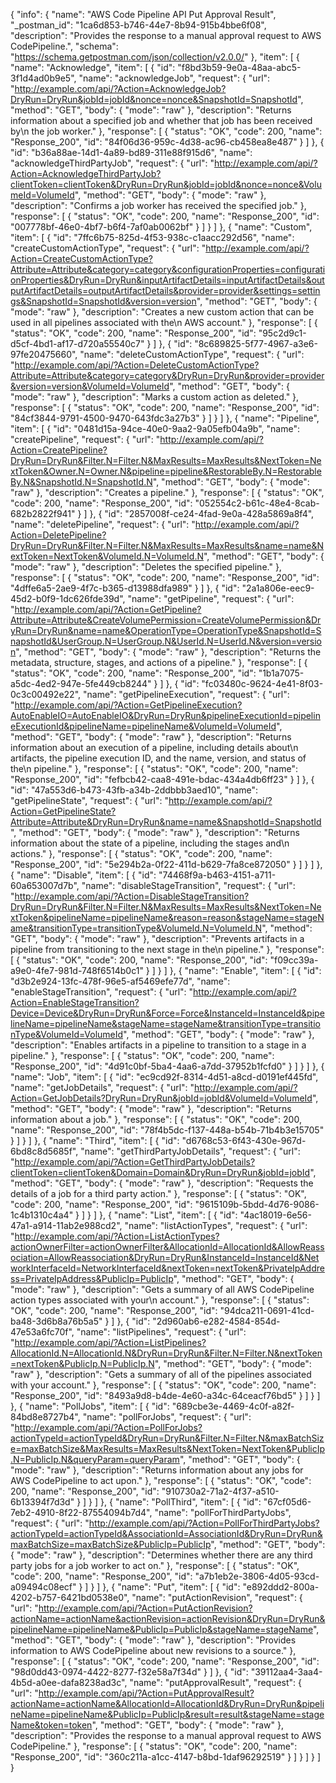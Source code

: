 {
  "info": {
    "name": "AWS Code Pipeline API Put Approval Result",
    "_postman_id": "1ca6d853-b746-44e7-8b94-915b4bbe6f08",
    "description": "Provides the response to a manual approval request to AWS CodePipeline.",
    "schema": "https://schema.getpostman.com/json/collection/v2.0.0/"
  },
  "item": [
    {
      "name": "Acknowledge",
      "item": [
        {
          "id": "f8bd3b59-9e0a-48aa-abc5-3f1d4ad0b9e5",
          "name": "acknowledgeJob",
          "request": {
            "url": "http://example.com/api/?Action=AcknowledgeJob?DryRun=DryRun&jobId=jobId&nonce=nonce&SnapshotId=SnapshotId",
            "method": "GET",
            "body": {
              "mode": "raw"
            },
            "description": "Returns information about a specified job and whether that job has been received by\n            the job worker."
          },
          "response": [
            {
              "status": "OK",
              "code": 200,
              "name": "Response_200",
              "id": "84f06d36-959c-4d38-ac96-cb458ea8e487"
            }
          ]
        },
        {
          "id": "b36a88ae-14d1-4a89-bd89-311e88f915d6",
          "name": "acknowledgeThirdPartyJob",
          "request": {
            "url": "http://example.com/api/?Action=AcknowledgeThirdPartyJob?clientToken=clientToken&DryRun=DryRun&jobId=jobId&nonce=nonce&VolumeId=VolumeId",
            "method": "GET",
            "body": {
              "mode": "raw"
            },
            "description": "Confirms a job worker has received the specified job."
          },
          "response": [
            {
              "status": "OK",
              "code": 200,
              "name": "Response_200",
              "id": "007778bf-46e0-4bf7-b6f4-7af0ab0062bf"
            }
          ]
        }
      ]
    },
    {
      "name": "Custom",
      "item": [
        {
          "id": "7ffc6b75-825d-4f53-938c-c1aacc292d56",
          "name": "createCustomActionType",
          "request": {
            "url": "http://example.com/api/?Action=CreateCustomActionType?Attribute=Attribute&category=category&configurationProperties=configurationProperties&DryRun=DryRun&inputArtifactDetails=inputArtifactDetails&outputArtifactDetails=outputArtifactDetails&provider=provider&settings=settings&SnapshotId=SnapshotId&version=version",
            "method": "GET",
            "body": {
              "mode": "raw"
            },
            "description": "Creates a new custom action that can be used in all pipelines associated with the\n            AWS account."
          },
          "response": [
            {
              "status": "OK",
              "code": 200,
              "name": "Response_200",
              "id": "95c2d9c1-d5cf-4bd1-af17-d720a55540c7"
            }
          ]
        },
        {
          "id": "8c689825-5f77-4967-a3e6-97fe20475660",
          "name": "deleteCustomActionType",
          "request": {
            "url": "http://example.com/api/?Action=DeleteCustomActionType?Attribute=Attribute&category=category&DryRun=DryRun&provider=provider&version=version&VolumeId=VolumeId",
            "method": "GET",
            "body": {
              "mode": "raw"
            },
            "description": "Marks a custom action as deleted."
          },
          "response": [
            {
              "status": "OK",
              "code": 200,
              "name": "Response_200",
              "id": "84cf3844-9791-4500-9470-643fdc3a27b3"
            }
          ]
        }
      ]
    },
    {
      "name": "Pipeline",
      "item": [
        {
          "id": "0481d15a-94ce-40e0-9aa2-9a05efb04a9b",
          "name": "createPipeline",
          "request": {
            "url": "http://example.com/api/?Action=CreatePipeline?DryRun=DryRun&Filter.N=Filter.N&MaxResults=MaxResults&NextToken=NextToken&Owner.N=Owner.N&pipeline=pipeline&RestorableBy.N=RestorableBy.N&SnapshotId.N=SnapshotId.N",
            "method": "GET",
            "body": {
              "mode": "raw"
            },
            "description": "Creates a pipeline."
          },
          "response": [
            {
              "status": "OK",
              "code": 200,
              "name": "Response_200",
              "id": "052554c2-b61c-48e4-8cab-682b2822f941"
            }
          ]
        },
        {
          "id": "2857008f-ce24-4fad-9e0a-428a5869a8f4",
          "name": "deletePipeline",
          "request": {
            "url": "http://example.com/api/?Action=DeletePipeline?DryRun=DryRun&Filter.N=Filter.N&MaxResults=MaxResults&name=name&NextToken=NextToken&VolumeId.N=VolumeId.N",
            "method": "GET",
            "body": {
              "mode": "raw"
            },
            "description": "Deletes the specified pipeline."
          },
          "response": [
            {
              "status": "OK",
              "code": 200,
              "name": "Response_200",
              "id": "4dffe6a5-2ae9-4f7c-b365-d13988dfa989"
            }
          ]
        },
        {
          "id": "2a1a806e-eec9-45d2-b0f9-1dc626fde39d",
          "name": "getPipeline",
          "request": {
            "url": "http://example.com/api/?Action=GetPipeline?Attribute=Attribute&CreateVolumePermission=CreateVolumePermission&DryRun=DryRun&name=name&OperationType=OperationType&SnapshotId=SnapshotId&UserGroup.N=UserGroup.N&UserId.N=UserId.N&version=version",
            "method": "GET",
            "body": {
              "mode": "raw"
            },
            "description": "Returns the metadata, structure, stages, and actions of a pipeline."
          },
          "response": [
            {
              "status": "OK",
              "code": 200,
              "name": "Response_200",
              "id": "1b1a7075-a5dc-4ed2-947e-5fe449cb8244"
            }
          ]
        },
        {
          "id": "fc03480c-9624-4e41-8f03-0c3c00492e22",
          "name": "getPipelineExecution",
          "request": {
            "url": "http://example.com/api/?Action=GetPipelineExecution?AutoEnableIO=AutoEnableIO&DryRun=DryRun&pipelineExecutionId=pipelineExecutionId&pipelineName=pipelineName&VolumeId=VolumeId",
            "method": "GET",
            "body": {
              "mode": "raw"
            },
            "description": "Returns information about an execution of a pipeline, including details about\n            artifacts, the pipeline execution ID, and the name, version, and status of the\n            pipeline."
          },
          "response": [
            {
              "status": "OK",
              "code": 200,
              "name": "Response_200",
              "id": "fefbcb42-caa8-491e-bdac-434a4db6ff23"
            }
          ]
        },
        {
          "id": "47a553d6-b473-43fb-a34b-2ddbbb3aed10",
          "name": "getPipelineState",
          "request": {
            "url": "http://example.com/api/?Action=GetPipelineState?Attribute=Attribute&DryRun=DryRun&name=name&SnapshotId=SnapshotId",
            "method": "GET",
            "body": {
              "mode": "raw"
            },
            "description": "Returns information about the state of a pipeline, including the stages and\n            actions."
          },
          "response": [
            {
              "status": "OK",
              "code": 200,
              "name": "Response_200",
              "id": "5e294b2a-0f22-411d-b629-7fa8ce872050"
            }
          ]
        }
      ]
    },
    {
      "name": "Disable",
      "item": [
        {
          "id": "74468f9a-b463-4151-a711-60a653007d7b",
          "name": "disableStageTransition",
          "request": {
            "url": "http://example.com/api/?Action=DisableStageTransition?DryRun=DryRun&Filter.N=Filter.N&MaxResults=MaxResults&NextToken=NextToken&pipelineName=pipelineName&reason=reason&stageName=stageName&transitionType=transitionType&VolumeId.N=VolumeId.N",
            "method": "GET",
            "body": {
              "mode": "raw"
            },
            "description": "Prevents artifacts in a pipeline from transitioning to the next stage in the\n            pipeline."
          },
          "response": [
            {
              "status": "OK",
              "code": 200,
              "name": "Response_200",
              "id": "f09cc39a-a9e0-4fe7-981d-748f6514b0c1"
            }
          ]
        }
      ]
    },
    {
      "name": "Enable",
      "item": [
        {
          "id": "d3b2e924-13fc-478f-96e5-af5469efe77d",
          "name": "enableStageTransition",
          "request": {
            "url": "http://example.com/api/?Action=EnableStageTransition?Device=Device&DryRun=DryRun&Force=Force&InstanceId=InstanceId&pipelineName=pipelineName&stageName=stageName&transitionType=transitionType&VolumeId=VolumeId",
            "method": "GET",
            "body": {
              "mode": "raw"
            },
            "description": "Enables artifacts in a pipeline to transition to a stage in a pipeline."
          },
          "response": [
            {
              "status": "OK",
              "code": 200,
              "name": "Response_200",
              "id": "4d91c0bf-5ba4-4aa6-a7dd-37952b1fcfd0"
            }
          ]
        }
      ]
    },
    {
      "name": "Job",
      "item": [
        {
          "id": "ec9cd92f-8314-4d51-a8cd-d0191ef445fd",
          "name": "getJobDetails",
          "request": {
            "url": "http://example.com/api/?Action=GetJobDetails?DryRun=DryRun&jobId=jobId&VolumeId=VolumeId",
            "method": "GET",
            "body": {
              "mode": "raw"
            },
            "description": "Returns information about a job."
          },
          "response": [
            {
              "status": "OK",
              "code": 200,
              "name": "Response_200",
              "id": "78f4b5dc-f137-448a-b54b-71b4b3e15705"
            }
          ]
        }
      ]
    },
    {
      "name": "Third",
      "item": [
        {
          "id": "d6768c53-6f43-430e-967d-6bd8c8d5685f",
          "name": "getThirdPartyJobDetails",
          "request": {
            "url": "http://example.com/api/?Action=GetThirdPartyJobDetails?clientToken=clientToken&Domain=Domain&DryRun=DryRun&jobId=jobId",
            "method": "GET",
            "body": {
              "mode": "raw"
            },
            "description": "Requests the details of a job for a third party action."
          },
          "response": [
            {
              "status": "OK",
              "code": 200,
              "name": "Response_200",
              "id": "9615109b-5bdd-4d76-9086-1c4b1310c4a4"
            }
          ]
        }
      ]
    },
    {
      "name": "List",
      "item": [
        {
          "id": "4ac18019-6e56-47a1-a914-11ab2e988cd2",
          "name": "listActionTypes",
          "request": {
            "url": "http://example.com/api/?Action=ListActionTypes?actionOwnerFilter=actionOwnerFilter&AllocationId=AllocationId&AllowReassociation=AllowReassociation&DryRun=DryRun&InstanceId=InstanceId&NetworkInterfaceId=NetworkInterfaceId&nextToken=nextToken&PrivateIpAddress=PrivateIpAddress&PublicIp=PublicIp",
            "method": "GET",
            "body": {
              "mode": "raw"
            },
            "description": "Gets a summary of all AWS CodePipeline action types associated with your\n            account."
          },
          "response": [
            {
              "status": "OK",
              "code": 200,
              "name": "Response_200",
              "id": "94dca211-0691-41cd-ba48-3d6b8a76b5a5"
            }
          ]
        },
        {
          "id": "2d960ab6-e282-4584-854d-47e53a6fc70f",
          "name": "listPipelines",
          "request": {
            "url": "http://example.com/api/?Action=ListPipelines?AllocationId.N=AllocationId.N&DryRun=DryRun&Filter.N=Filter.N&nextToken=nextToken&PublicIp.N=PublicIp.N",
            "method": "GET",
            "body": {
              "mode": "raw"
            },
            "description": "Gets a summary of all of the pipelines associated with your account."
          },
          "response": [
            {
              "status": "OK",
              "code": 200,
              "name": "Response_200",
              "id": "8493a9d8-b4de-4e60-a34c-64ceacf76bd5"
            }
          ]
        }
      ]
    },
    {
      "name": "PollJobs",
      "item": [
        {
          "id": "689cbe3e-4469-4c0f-a82f-84bd8e8727b4",
          "name": "pollForJobs",
          "request": {
            "url": "http://example.com/api/?Action=PollForJobs?actionTypeId=actionTypeId&DryRun=DryRun&Filter.N=Filter.N&maxBatchSize=maxBatchSize&MaxResults=MaxResults&NextToken=NextToken&PublicIp.N=PublicIp.N&queryParam=queryParam",
            "method": "GET",
            "body": {
              "mode": "raw"
            },
            "description": "Returns information about any jobs for AWS CodePipeline to act upon."
          },
          "response": [
            {
              "status": "OK",
              "code": 200,
              "name": "Response_200",
              "id": "910730a2-71a2-4f37-a510-6b13394f7d3d"
            }
          ]
        }
      ]
    },
    {
      "name": "PollThird",
      "item": [
        {
          "id": "67cf05d6-7eb2-4910-8f22-87554094b7d4",
          "name": "pollForThirdPartyJobs",
          "request": {
            "url": "http://example.com/api/?Action=PollForThirdPartyJobs?actionTypeId=actionTypeId&AssociationId=AssociationId&DryRun=DryRun&maxBatchSize=maxBatchSize&PublicIp=PublicIp",
            "method": "GET",
            "body": {
              "mode": "raw"
            },
            "description": "Determines whether there are any third party jobs for a job worker to act on."
          },
          "response": [
            {
              "status": "OK",
              "code": 200,
              "name": "Response_200",
              "id": "a7b1eb2e-3806-4d05-93cd-a09494c08ecf"
            }
          ]
        }
      ]
    },
    {
      "name": "Put",
      "item": [
        {
          "id": "e892ddd2-800a-4202-b757-6421bd0538e0",
          "name": "putActionRevision",
          "request": {
            "url": "http://example.com/api/?Action=PutActionRevision?actionName=actionName&actionRevision=actionRevision&DryRun=DryRun&pipelineName=pipelineName&PublicIp=PublicIp&stageName=stageName",
            "method": "GET",
            "body": {
              "mode": "raw"
            },
            "description": "Provides information to AWS CodePipeline about new revisions to a source."
          },
          "response": [
            {
              "status": "OK",
              "code": 200,
              "name": "Response_200",
              "id": "98d0dd43-0974-4422-8277-f32e58a7f34d"
            }
          ]
        },
        {
          "id": "39112aa4-3aa4-4b5d-a0ee-dafa8238ad3c",
          "name": "putApprovalResult",
          "request": {
            "url": "http://example.com/api/?Action=PutApprovalResult?actionName=actionName&AllocationId=AllocationId&DryRun=DryRun&pipelineName=pipelineName&PublicIp=PublicIp&result=result&stageName=stageName&token=token",
            "method": "GET",
            "body": {
              "mode": "raw"
            },
            "description": "Provides the response to a manual approval request to AWS CodePipeline."
          },
          "response": [
            {
              "status": "OK",
              "code": 200,
              "name": "Response_200",
              "id": "360c211a-a1cc-4147-b8bd-1daf96292519"
            }
          ]
        }
      ]
    }
  ]
}